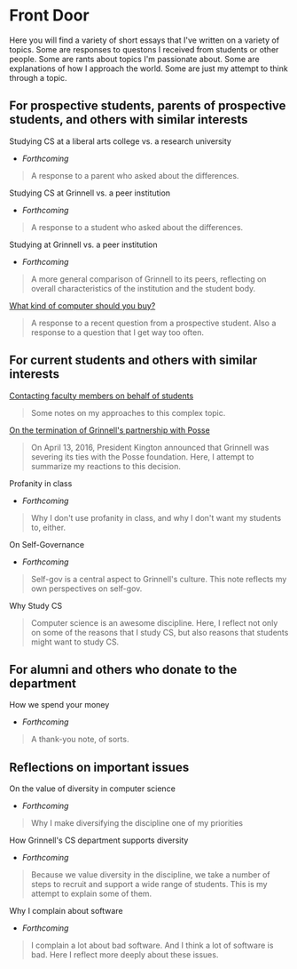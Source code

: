 Front Door
==========

Here you will find a variety of short essays that I've written on a
variety of topics.  Some are responses to questons I received from
students or other people.  Some are rants about topics I'm passionate 
about.  Some are explanations of how I approach the world.  Some are
just my attempt to think through a topic.

For prospective students, parents of prospective students, and others with similar interests
--------------------------------------------------------------------------------------------

Studying CS at a liberal arts college vs. a research university
- *Forthcoming*

> A response to a parent who asked about the differences.

Studying CS at Grinnell vs. a peer institution
- *Forthcoming*

> A response to a student who asked about the differences.

Studying at Grinnell vs. a peer institution
- *Forthcoming*

> A more general comparison of Grinnell to its peers, reflecting on
overall characteristics of the institution and the student body.

[What kind of computer should you buy?](buy-computer.html)

> A response to a recent question from a prospective student.  Also
  a response to a question that I get way too often.

For current students and others with similar interests
------------------------------------------------------

[Contacting faculty members on behalf of students](contacting-faculty.html)

> Some notes on my approaches to this complex topic.

[On the termination of Grinnell's partnership with Posse](posse-termination.html)

> On April 13, 2016, President Kington announced that Grinnell was severing
  its ties with the Posse foundation.  Here, I attempt to summarize
  my reactions to this decision.

Profanity in class
- *Forthcoming*

> Why I don't use profanity in class, and why I don't want my students
  to, either.

On Self-Governance
- *Forthcoming*

> Self-gov is a central aspect to Grinnell's culture.  This note reflects
  my own perspectives on self-gov.

Why Study CS

> Computer science is an awesome discipline.  Here, I reflect not only
  on some of the reasons that I study CS, but also reasons that students
  might want to study CS.

For alumni and others who donate to the department
--------------------------------------------------

How we spend your money
- *Forthcoming*

> A thank-you note, of sorts.

Reflections on important issues
-------------------------------

On the value of diversity in computer science
- *Forthcoming*

> Why I make diversifying the discipline one of my priorities

How Grinnell's CS department supports diversity
- *Forthcoming*

> Because we value diversity in the discipline, we take a number of steps
  to recruit and support a wide range of students.  This is my attempt to
  explain some of them.

Why I complain about software
- *Forthcoming*

> I complain a lot about bad software.  And I think a lot of software
  is bad.  Here I reflect more deeply about these issues.

